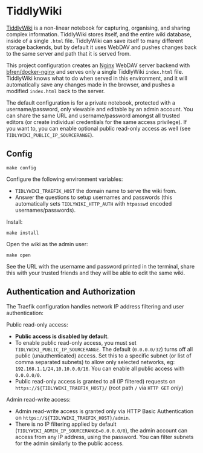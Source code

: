 # TiddlyWiki

[TiddlyWiki](https://tiddlywiki.com/) is a non-linear notebook for
capturing, organising, and sharing complex information. TiddlyWiki
stores itself, and the entire wiki database, inside of a single
`.html` file. TiddlyWiki can save itself to many different storage
backends, but by default it uses WebDAV and pushes changes back to the
same server and path that it is served from.

This project configuration creates an [Nginx](https://nginx.org)
WebDAV server backend with
[bfren/docker-nginx](https://github.com/bfren/docker-nginx) and serves
only a single TiddlyWiki `index.html` file. TiddlyWiki knows what to
do when served in this environment, and it will automatically save any
changes made in the browser, and pushes a modified `index.html` back
to the server.

The default configuration is for a private notebook, protected with a
username/password, only viewable and editable by an admin account. You
can share the same URL and username/password amongst all trusted
editors (or create individual credentials for the same access
privilege). If you want to, you can enable optional public read-only
access as well (see `TIDLYWIKI_PUBLIC_IP_SOURCERANGE`).

## Config

```
make config
```

Configure the following environment variables:

 * `TIDLYWIKI_TRAEFIK_HOST` the domain name to serve the wiki from.
 * Answer the questions to setup usernames and passwords (this
   automatically sets `TIDLYWIKI_HTTP_AUTH` with `htpasswd` encoded
   usernames/passwords).

Install:

```
make install
```

Open the wiki as the admin user:

```
make open
```

See the URL with the username and password printed in the terminal,
share this with your trusted friends and they will be able to edit the
same wiki.

## Authentication and Authorization

The Traefik configuration handles network IP address filtering and
user authentication:

Public read-only access:

 * **Public access is disabled by default**.
 * To enable public read-only access, you must set
 `TIDLYWIKI_PUBLIC_IP_SOURCERANGE`. The default (`0.0.0.0/32`) turns
 off all public (unauthenticated) access. Set this to a specific
 subnet (or list of comma separated subnets) to allow only selected
 networks, eg: `192.168.1.1/24,10.10.0.0/16`. You can enable all
 public access with `0.0.0.0/0`.
 * Public read-only access is granted to all (IP filtered) requests on
   `https://${TIDLYWIKI_TRAEFIK_HOST}/` (root path `/` via `HTTP GET`
   *only*)

Admin read-write access:
 * Admin read-write access is granted only via HTTP Basic
   Authentication on `https://${TIDLYWIKI_TRAEFIK_HOST}/admin`.
 * There is no IP filtering applied by default
   (`TIDLYWIKI_ADMIN_IP_SOURCERANGE=0.0.0.0/0`), the admin account can
   access from any IP address, using the password. You can filter
   subnets for the admin similarly to the public access.

